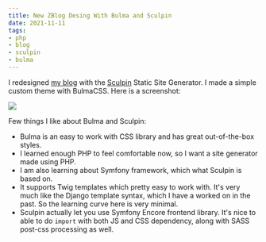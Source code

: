 ```yaml
---
title: New ZBlog Desing With Bulma and Sculpin
date: 2021-11-11
tags:
- php
- blog
- sculpin
- bulma
---
```


I redesigned [my blog](https://github.com/zemian/zemian.github.io/tree/sculpin) with the [Sculpin](https://sculpin.io/) Static Site Generator. I made a simple custom theme with BulmaCSS. Here is a screenshot:

![](/build/images/posts/2021/new-zblog-design-with-bulma-and-sculpin.png)

Few things I like about Bulma and Sculpin:

* Bulma is an easy to work with CSS library and has great out-of-the-box styles.
* I learned enough PHP to feel comfortable now, so I want a site generator made using PHP.
* I am also learning about Symfony framework, which what Sculpin is based on.
* It supports Twig templates which pretty easy to work with. It's very much like the Django template syntax, which I have a worked on in the past. So the learning curve here is very minimal.
* Sculpin actually let you use Symfony Encore frontend library. It's nice to able to do `import` with both JS and CSS dependency, along with SASS post-css processing as well. 
